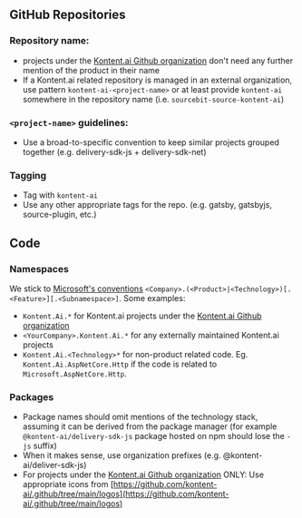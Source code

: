 ## GitHub Repositories

### Repository name:
* projects under the [Kontent.ai Github organization](https://github.com/kontent-ai/) don't need any further mention of the product in their name
* If a Kontent.ai related repository is managed in an external organization, use pattern `kontent-ai-<project-name>` or at least provide `kontent-ai` somewhere in the repository name (i.e. `sourcebit-source-kontent-ai`)
### `<project-name>` guidelines:
* Use a broad-to-specific convention to keep similar projects grouped together (e.g. delivery-sdk-js + delivery-sdk-net)
### Tagging
  * Tag with `kontent-ai`
  * Use any other appropriate tags for the repo. (e.g. gatsby, gatsbyjs, source-plugin, etc.)

## Code

### Namespaces

We stick to [Microsoft's conventions](https://docs.microsoft.com/en-us/dotnet/standard/design-guidelines/names-of-namespaces) `<Company>.(<Product>|<Technology>)[.<Feature>][.<Subnamespace>]`. Some examples:

  * `Kontent.Ai.*` for Kontent.ai projects under the [Kontent.ai Github organization](https://github.com/kontent-ai/)
  * `<YourCompany>.Kontent.Ai.*` for any externally maintained Kontent.ai projects 
  * `Kontent.Ai.<Technology>*` for non-product related code. Eg. `Kontent.Ai.AspNetCore.Http` if the code is related to `Microsoft.AspNetCore.Http`.

### Packages

* Package names should omit mentions of the technology stack, assuming it can be derived from the package manager (for example `@kontent-ai/delivery-sdk-js` package hosted on npm should lose the `-js` suffix)
* When it makes sense, use organization prefixes (e.g. @kontent-ai/deliver-sdk-js)
* For projects under the [Kontent.ai Github organization](https://github.com/kontent-ai/) ONLY: Use appropriate icons from [https://github.com/kontent-ai/.github/tree/main/logos](https://github.com/kontent-ai/.github/tree/main/logos)
